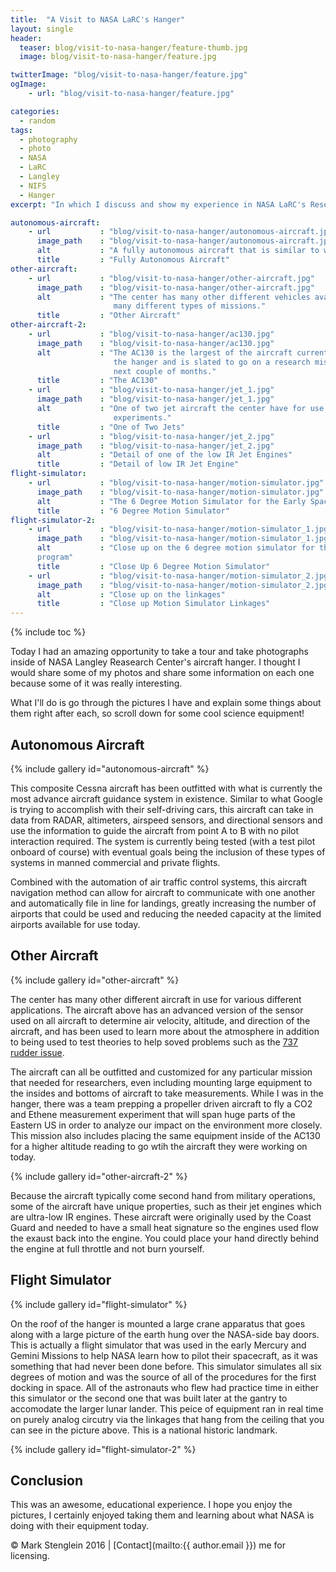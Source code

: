 ```yaml
---
title:  "A Visit to NASA LaRC's Hanger"
layout: single
header:
  teaser: blog/visit-to-nasa-hanger/feature-thumb.jpg
  image: blog/visit-to-nasa-hanger/feature.jpg

twitterImage: "blog/visit-to-nasa-hanger/feature.jpg"
ogImage:
    - url: "blog/visit-to-nasa-hanger/feature.jpg"

categories:
  - random
tags:
  - photography
  - photo
  - NASA
  - LaRC
  - Langley
  - NIFS
  - Hanger
excerpt: "In which I discuss and show my experience in NASA LaRC's Research Hanger."

autonomous-aircraft:
    - url           : "blog/visit-to-nasa-hanger/autonomous-aircraft.jpg"
      image_path    : "blog/visit-to-nasa-hanger/autonomous-aircraft.jpg"
      alt           : "A fully autonomous aircraft that is similar to what Google is trying to do wtih cars."
      title         : "Fully Autonomous Aircraft"
other-aircraft:
    - url           : "blog/visit-to-nasa-hanger/other-aircraft.jpg"
      image_path    : "blog/visit-to-nasa-hanger/other-aircraft.jpg"
      alt           : "The center has many other different vehicles available for
                       many different types of missions."
      title         : "Other Aircraft"
other-aircraft-2:
    - url           : "blog/visit-to-nasa-hanger/ac130.jpg"
      image_path    : "blog/visit-to-nasa-hanger/ac130.jpg"
      alt           : "The AC130 is the largest of the aircraft currently stored in
                       the hanger and is slated to go on a research mission in the
                       next couple of months."
      title         : "The AC130"
    - url           : "blog/visit-to-nasa-hanger/jet_1.jpg"
      image_path    : "blog/visit-to-nasa-hanger/jet_1.jpg"
      alt           : "One of two jet aircraft the center have for use with
                       experiments."
      title         : "One of Two Jets"
    - url           : "blog/visit-to-nasa-hanger/jet_2.jpg"
      image_path    : "blog/visit-to-nasa-hanger/jet_2.jpg"
      alt           : "Detail of one of the low IR Jet Engines"
      title         : "Detail of low IR Jet Engine"
flight-simulator:
    - url           : "blog/visit-to-nasa-hanger/motion-simulator.jpg"
      image_path    : "blog/visit-to-nasa-hanger/motion-simulator.jpg"
      alt           : "The 6 Degree Motion Simulator for the Early Space Program"
      title         : "6 Degree Motion Simulator"
flight-simulator-2:
    - url           : "blog/visit-to-nasa-hanger/motion-simulator_1.jpg"
      image_path    : "blog/visit-to-nasa-hanger/motion-simulator_1.jpg"
      alt           : "Close up on the 6 degree motion simulator for the early space
      program"
      title         : "Close Up 6 Degree Motion Simulator"
    - url           : "blog/visit-to-nasa-hanger/motion-simulator_2.jpg"
      image_path    : "blog/visit-to-nasa-hanger/motion-simulator_2.jpg"
      alt           : "Close up on the linkages"
      title         : "Close up Motion Simulator Linkages"
---
```


{% include toc %}

Today I had an amazing opportunity to take a tour and take photographs inside of NASA
Langley Reasearch Center's aircraft hanger. I thought I would share some of my
photos and share some information on each one because some of it was really
interesting.

What I'll do is go through the pictures I have and explain some things about them
right after each, so scroll down for some cool science equipment!

## Autonomous Aircraft

{% include gallery id="autonomous-aircraft" %}

This composite Cessna aircraft has been outfitted with what is currently the most
advance aircraft guidance system in existence. Similar to what Google is trying to
accomplish with their self-driving cars, this aircraft can take in data from RADAR,
altimeters, airspeed sensors, and directional sensors and use the information to
guide the aircraft from point A to B with no pilot interaction required. The system
is currently being tested (with a test pilot onboard of course) with eventual goals
being the inclusion of these types of systems in manned commercial and private
flights.

Combined with the automation of air traffic control systems, this aircraft navigation
method can allow for aircraft to communicate with one another and automatically file
in line for landings, greatly increasing the number of airports that could be used
and reducing the needed capacity at the limited airports available for use today.

## Other Aircraft

{% include gallery id="other-aircraft" %}

The center has many other different aircraft in use for various different
applications. The aircraft above has an advanced version of the sensor used on all
aircraft to determine air velocity, altitude, and direction of the aircraft, and has
been used to learn more about the atmosphere in addition to being used to test
theories to help soved problems such as the [737 rudder issue](https://en.wikipedia.org/wiki/Boeing_737_rudder_issues).

The aircraft can all be outfitted and customized for any particular mission that
needed for researchers, even including mounting large equipment to the insides and
bottoms of aircraft to take measurements. While I was in the hanger, there was a
team prepping a propeller driven aircraft to fly a CO2 and Ethene measurement
experiment that will span huge parts of the Eastern US in order to analyze our impact
on the environment more closely. This mission also includes placing the same
equipment inside of the AC130 for a higher altitude reading to go wtih the aircraft
they were working on today.

{% include gallery id="other-aircraft-2" %}

Because the aircraft typically come second hand from military operations, some of
the aircraft have unique properties, such as their jet engines which are ultra-low IR
engines. These aircraft were originally used by the Coast Guard and needed to have a
small heat signature so the engines used flow the exaust back into the engine. You
could place your hand directly behind the engine at full throttle and not burn
yourself.

## Flight Simulator

{% include gallery id="flight-simulator" %}

On the roof of the hanger is mounted a large crane apparatus that goes along with a
large picture of the earth hung over the NASA-side bay doors. This is actually a
flight simulator that was used in the early Mercury and Gemini Missions to help
NASA learn how to pilot their spacecraft, as it was something that had never been
done before. This simulator simulates all six degrees of motion and was the source
of all of the procedures for the first docking in space. All of the astronauts who
flew had practice time in either this simulator or the second one that was built
later at the gantry to accomodate the larger lunar lander. This peice of equipment
ran in real time on purely analog circutry via the linkages that hang from the
ceiling that you can see in the picture above. This is a national historic landmark.

{% include gallery id="flight-simulator-2" %}

## Conclusion

This was an awesome, educational experience. I hope you enjoy the pictures, I
certainly enjoyed taking them and learning about what NASA is doing with their
equipment today.

&copy; Mark Stenglein 2016 \| [Contact](mailto:{{ author.email }}) me for licensing.